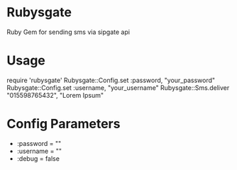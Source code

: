 Rubysgate
=========

Ruby Gem for sending sms via sipgate api


Usage
======

require 'rubysgate'
Rubysgate::Config.set :password, "your_password"
Rubysgate::Config.set :username, "your_username"
Rubysgate::Sms.deliver "015598765432", "Lorem Ipsum"

Config Parameters
==================
* :password = ""
* :username = ""
* :debug = false
